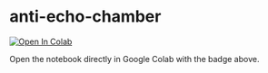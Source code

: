 # anti-echo-chamber

[![Open In Colab](https://colab.research.google.com/assets/colab-badge.svg)](https://colab.research.google.com/github/AHMerrill/anti-echo-chamber/blob/main/anti_echo_chamber.ipynb)

Open the notebook directly in Google Colab with the badge above.
